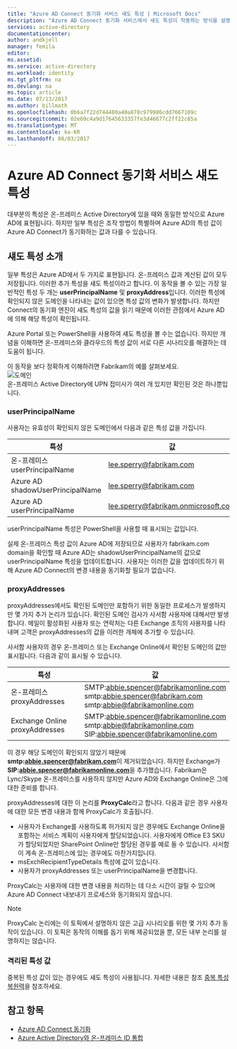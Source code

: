 ```yaml
---
title: "Azure AD Connect 동기화 서비스 섀도 특성 | Microsoft Docs"
description: "Azure AD Connect 동기화 서비스에서 섀도 특성이 작동하는 방식을 설명합니다."
services: active-directory
documentationcenter: 
author: andkjell
manager: femila
editor: 
ms.assetid: 
ms.service: active-directory
ms.workload: identity
ms.tgt_pltfrm: na
ms.devlang: na
ms.topic: article
ms.date: 07/13/2017
ms.author: billmath
ms.openlocfilehash: 0b6a7f22d744480a40a878c979986cdd7667109c
ms.sourcegitcommit: 02e69c4a9d17645633357fe3d46677c2ff22c85a
ms.translationtype: MT
ms.contentlocale: ko-KR
ms.lasthandoff: 08/03/2017
---
```

# <a name="azure-ad-connect-sync-service-shadow-attributes"></a>Azure AD Connect 동기화 서비스 섀도 특성
대부분의 특성은 온-프레미스 Active Directory에 있을 때와 동일한 방식으로 Azure AD에 표현됩니다. 하지만 일부 특성은 조작 방법이 특별하며 Azure AD의 특성 값이 Azure AD Connect가 동기화하는 값과 다를 수 있습니다.

## <a name="introducing-shadow-attributes"></a>섀도 특성 소개
일부 특성은 Azure AD에서 두 가지로 표현됩니다. 온-프레미스 값과 계산된 값이 모두 저장됩니다. 이러한 추가 특성을 섀도 특성이라고 합니다. 이 동작을 볼 수 있는 가장 일반적인 특성 두 개는 **userPrincipalName** 및 **proxyAddress**입니다. 이러한 특성에 확인되지 않은 도메인을 나타내는 값이 있으면 특성 값의 변화가 발생합니다. 하지만 Connect의 동기화 엔진이 섀도 특성의 값을 읽기 때문에 이러한 관점에서 Azure AD에 의해 해당 특성이 확인됩니다.

Azure Portal 또는 PowerShell을 사용하여 섀도 특성을 볼 수는 없습니다. 하지만 개념을 이해하면 온-프레미스와 클라우드의 특성 값이 서로 다른 시나리오를 해결하는 데 도움이 됩니다.

이 동작을 보다 정확하게 이해하려면 Fabrikam의 예를 살펴보세요.  
![도메인](./media/active-directory-aadconnectsyncservice-shadow-attributes/domains.png)  
온-프레미스 Active Directory에 UPN 접미사가 여러 개 있지만 확인된 것은 하나뿐입니다.

### <a name="userprincipalname"></a>userPrincipalName
사용자는 유효성이 확인되지 않은 도메인에서 다음과 같은 특성 값을 가집니다.

| 특성 | 값 |
| --- | --- |
| 온-프레미스 userPrincipalName | lee.sperry@fabrikam.com |
| Azure AD shadowUserPrincipalName | lee.sperry@fabrikam.com |
| Azure AD userPrincipalName | lee.sperry@fabrikam.onmicrosoft.com |

userPrincipalName 특성은 PowerShell을 사용할 때 표시되는 값입니다.

실제 온-프레미스 특성 값이 Azure AD에 저장되므로 사용자가 fabrikam.com domain을 확인할 때 Azure AD는 shadowUserPrincipalName의 값으로 userPrincipalName 특성을 업데이트합니다. 사용자는 이러한 값을 업데이트하기 위해 Azure AD Connect의 변경 내용을 동기화할 필요가 없습니다.

### <a name="proxyaddresses"></a>proxyAddresses
proxyAddresses에서도 확인된 도메인만 포함하기 위한 동일한 프로세스가 발생하지만 몇 가지 추가 논리가 있습니다. 확인된 도메인 검사가 사서함 사용자에 대해서만 발생합니다. 메일이 활성화된 사용자 또는 연락처는 다른 Exchange 조직의 사용자를 나타내며 고객은 proxyAddresses의 값을 이러한 개체에 추가할 수 있습니다.

사서함 사용자의 경우 온-프레미스 또는 Exchange Online에서 확인된 도메인의 값만 표시됩니다. 다음과 같이 표시될 수 있습니다.

| 특성 | 값 |
| --- | --- |
| 온-프레미스 proxyAddresses | SMTP:abbie.spencer@fabrikamonline.com</br>smtp:abbie.spencer@fabrikam.com</br>smtp:abbie@fabrikamonline.com |
| Exchange Online proxyAddresses | SMTP:abbie.spencer@fabrikamonline.com</br>smtp:abbie@fabrikamonline.com</br>SIP:abbie.spencer@fabrikamonline.com |

이 경우 해당 도메인이 확인되지 않았기 때문에 **smtp:abbie.spencer@fabrikam.com**이 제거되었습니다. 하지만 Exchange가 **SIP:abbie.spencer@fabrikamonline.com**을 추가했습니다. Fabrikam은 Lync/Skype 온-프레미스를 사용하지 않지만 Azure AD와 Exchange Online은 그에 대한 준비를 합니다.

proxyAddresses에 대한 이 논리를 **ProxyCalc**라고 합니다. 다음과 같은 경우 사용자에 대한 모든 변경 내용과 함께 ProxyCalc가 호출됩니다.

- 사용자가 Exchange를 사용하도록 허가되지 않은 경우에도 Exchange Online을 포함하는 서비스 계획이 사용자에게 할당되었습니다. 사용자에게 Office E3 SKU가 할당되었지만 SharePoint Online만 할당된 경우를 예로 들 수 있습니다. 사서함이 계속 온-프레미스에 있는 경우에도 마찬가지입니다.
- msExchRecipientTypeDetails 특성에 값이 있습니다.
- 사용자가 proxyAddresses 또는 userPrincipalName을 변경합니다.

ProxyCalc는 사용자에 대한 변경 내용을 처리하는 데 다소 시간이 걸릴 수 있으며 Azure AD Connect 내보내기 프로세스와 동기화되지 않습니다.

> [!NOTE]
> ProxyCalc 논리에는 이 토픽에서 설명하지 않은 고급 시나리오를 위한 몇 가지 추가 동작이 있습니다. 이 토픽은 동작의 이해를 돕기 위해 제공되었을 뿐, 모든 내부 논리를 설명하지는 않습니다.

### <a name="quarantined-attribute-values"></a>격리된 특성 값
중복된 특성 값이 있는 경우에도 섀도 특성이 사용됩니다. 자세한 내용은 참조 [중복 특성 복원력](active-directory-aadconnectsyncservice-duplicate-attribute-resiliency.md)을 참조하세요.

## <a name="see-also"></a>참고 항목
* [Azure AD Connect 동기화](active-directory-aadconnectsync-whatis.md)
* [Azure Active Directory와 온-프레미스 ID 통합](active-directory-aadconnect.md)
